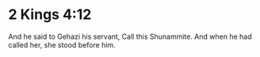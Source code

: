 # 2 Kings 4:12

And he said to Gehazi his servant, Call this Shunammite. And when he had called her, she stood before him.